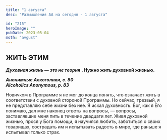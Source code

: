 ```yaml
---
title: "1 августа"
desc: "Размышления АА на сегодня - 1 августа"

id: "215"
heroImage: ""
pubDate: 2023-05-04
moth: "avgust"
---
```


## ЖИТЬ ЭТИМ

_**Духовная жизнь — это не теория**_ **. Нужно жить духовной жизнью.**

**_Анонимные Алкоголики, с. 80  
Alcoholics Anonymous, p. 83_**

Новичком в Программе я не мог до конца понять, что означает жить в
соответствии с духовной стороной Программы. Но сейчас, трезвый, я не
представляю себе жизни без нее. Я искал духовность. Бог, как я Его понимаю,
дал мне наконец ответы на вопросы, — вопросы, заставлявшие меня пить в течение
двадцати лет. Живя духовной жизнью, прося у Бога помощи, я научился любить,
заботиться о своих товарищах, сострадать им и испытывать радость в мире, где
раньше я испытывал только страх.

